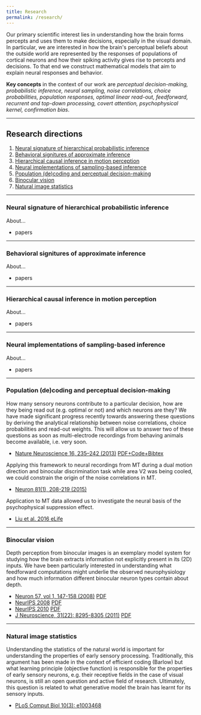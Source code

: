 ```yaml
---
title: Research
permalink: /research/
---
```


Our primary scientific interest lies in understanding how the brain forms percepts and uses them to make decisions, especially in the visual domain. In particular, we are interested in how the brain's perceptual beliefs about the outside world are represented by the responses of populations of cortical neurons and how their spiking activity gives rise to percepts and decisions. To that end we construct mathematical models that aim to explain neural responses and behavior.

**Key concepts** in the context of our work are _perceptual decision-making, probabilistic inference, neural sampling, noise correlations, choice probabilities, population responses, optimal linear read-out, feedforward, recurrent and top-down processing, covert attention, psychophysical kernel, confirmation bias_.

---
## Research directions
1. [Neural signature of hierarchical probabilistic inference](#neural)
2. [Behavioral signitures of approximate inference](#approx)
3. [Hierarchical causal inference in motion perception](#motion)
4. [Neural implementations of sampling-based inference](#sampling)
5. [Population (de)coding and perceptual decision-making](#classic)
6. [Binocular vision](#binvis)
7. [Natural image statistics](#images)

---

### Neural signature of hierarchical probabilistic inference <a name="neural"></a>

About...
- papers

---

### Behavioral signitures of approximate inference <a name="approx"></a>

About...
- papers

---

### Hierarchical causal inference in motion perception <a name="motion"></a>

About...
- papers

---

### Neural implementations of sampling-based inference <a name="sampling"></a>

About...
- papers

---

### Population (de)coding and perceptual decision-making<a name="classic"></a>

How many sensory neurons contribute to a particular decision, how are they being read out (e.g. optimal or not) and which neurons are they? We have made significant progress recently towards answering these questions by deriving the analytical relationship between noise correlations, choice probabilities and read-out weights. This will allow us to answer two of these questions as soon as multi-electrode recordings from behaving animals become available, i.e. very soon.

- [Nature Neuroscience 16, 235–242 (2013)](http://www.nature.com/neuro/journal/v16/n2/full/nn.3309.html) [PDF+Code+Bibtex](http://bethgelab.org/publications/r.+m.+haefner/)

Applying this framework to neural recordings from MT during a dual motion direction and binocular discrimination task while area V2 was being cooled, we could constrain the origin of the noise correlations in MT.

- [Neuron 81(1), 208-219 (2015)](http://www.cell.com/neuron/abstract/S0896-6273(15)00561-9)

Application to MT data allowed us to investigate the neural basis of the psychophysical suppression effect.

- [Liu et al. 2016 eLife]()

---

### Binocular vision<a name="binvis"></a>

Depth perception from binocular images is an exemplary model system for studying how the brain extracts information not explicitly present in its (2D) inputs. We have been particularly interested in understanding what feedforward computations might underlie the observed neurophysiology and how much information different binocular neuron types contain about depth.

- [Neuron 57, vol 1, 147-158 (2008)](http://www.cell.com/neuron/abstract/S0896-6273(07)00980-4) [PDF](http://lsr-web.net/Assets/NEIPages/BruceCumming/pdfs/HaefnerCummingNeuron08.pdf)
- [NeurIPS 2008](http://papers.nips.cc/paper/3461-an-improved-estimator-of-variance-explained-in-the-presence-of-noise) [PDF]() 
- [NeurIPS 2010](http://nips.cc/Conferences/2010/Program/event.php?ID=2122) [PDF](http://books.nips.cc/papers/files/nips23/NIPS2010_0590.pdf)
- [J Neuroscience, 31(22): 8295-8305 (2011)](http://www.jneurosci.org/content/31/22/8295) [PDF](http://lsr-web.net/Assets/NEIPages/BruceCumming/pdfs/TanabeHaefnerBGC2011.pdf)

---

### Natural image statistics<a name="images"></a>

Understanding the statistics of the natural world is important for understanding the properties of early sensory processing. Traditionally, this argument has been made in the context of efficient coding (Barlow) but what learning principle (objective function) is responsible for the properties of early sensory neurons, e.g. their receptive fields in the case of visual neurons, is still an open question and active field of research. Ultimately, this question is related to what generative model the brain has learnt for its sensory inputs.

- [PLoS Comput Biol 10(3): e1003468](http://www.ploscompbiol.org/article/info%3Adoi%2F10.1371%2Fjournal.pcbi.1003468)


<!-- commented junk below for copy/paste ease -->

<!--### Probabilistic (causal) inference and neural sampling <a name="neural"></a>-->

<!--In order to draw inferences about the outside world the brain has to combine sensory information with its learnt knowledge about the structure of the external world. How this is implemented in the brain is still unknown. By generating predictions for classic perceptual tasks, we test the hypothesis that the brain performs probabilistic inference, with neural sensory activity representing posterior beliefs in a generative model of the world.-->
<!--
- [Haefner et al. 2016 (Neuron)](http://www.sciencedirect.com/science/article/pii/S0896627316300113)
- [Lange & Haefner 2017 (Curr Opin Neurobiol)](http://www.sciencedirect.com/science/article/pii/S0959438817300442)
- [Lange & Haefner 2020 (biorxiv)](https://www.biorxiv.org/content/10.1101/081661v4)
- [Lange et al. 2020 (biorxiv)](https://www.biorxiv.org/content/10.1101/440321v3)
-->
<!--
Test of model predictions using data from macaque V1.
- [Bondy, Haefner & Cumming 2018 (Nature Neuroscience)](http://www2.bcs.rochester.edu/sites/haefnerlab/files/Bondy_etal_2018.pdf)
---
-->
